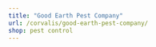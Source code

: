 ```yaml
---
title: "Good Earth Pest Company"
url: /corvalis/good-earth-pest-company/
shop: pest control
---
```

